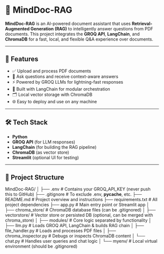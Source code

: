 
# 🧠 MindDoc-RAG

**MindDoc-RAG** is an AI-powered document assistant that uses **Retrieval-Augmented Generation (RAG)** to intelligently answer questions from PDF documents. This project integrates the **GROQ API**, **LangChain**, and **ChromaDB** for a fast, local, and flexible Q&A experience over documents.

---

## 🚀 Features

- ✅ Upload and process PDF documents
- 🤖 Ask questions and receive context-aware answers
- ⚡ Powered by GROQ LLMs for lightning-fast responses
- 🧩 Built with LangChain for modular orchestration
- 🗂️ Local vector storage with ChromaDB
- 🌐 Easy to deploy and use on any machine

---

## 🛠️ Tech Stack

- **Python**
- **GROQ API** (for LLM responses)
- **LangChain** (for building the RAG pipeline)
- **ChromaDB** (as vector store)
- **Streamlit** (optional UI for testing)

---

## 📂 Project Structure
MindDoc-RAG/
│
├── .env                      # Contains your GROQ_API_KEY (never push this to GitHub)
├── .gitignore                # To exclude .env, __pycache__, etc.
├── README.md                 # Project overview and instructions
├── requirements.txt          # All project dependencies
├── app.py                    # Main entry point or Streamlit app
│
├── chroma_store/             # ChromaDB database files (can be .gitignored)
│
├── vectorstore/             # Vector store or persisted DB (optional, can be merged with chroma_store)
│
├── modules/                  # Core logic separated by functionality
│   ├── llm.py                # Loads GROQ API, LangChain & builds RAG chain
│   ├── file_handler.py       # Loads and processes PDF files
│   ├── chroma_inspector.py   # Debugs or inspects ChromaDB content
│   └── chat.py               # Handles user queries and chat logic
│
└── myenv/                    # Local virtual environment (should be .gitignored)

